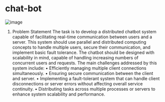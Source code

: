 # chat-bot
![image](https://github.com/user-attachments/assets/524c5d16-3ce0-499f-9310-07aa4dd26c28)

1. Problem Statement
The task is to develop a distributed chatbot system capable of facilitating real-time communication between users and a server. This system should use parallel and distributed computing concepts to handle multiple users, secure their communication, and implement basic fault tolerance. The chatbot should be designed with scalability in mind, capable of handling increasing numbers of concurrent users and requests.
The main challenges addressed by this system include:
•	Efficiently managing multiple client connections simultaneously.
•	Ensuring secure communication between the client and server.
•	Implementing a fault-tolerant system that can handle client disconnections or server errors without affecting overall service continuity.
•	Distributing tasks across multiple processes or servers to enhance system scalability and performance.




